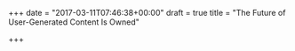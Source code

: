 +++
date = "2017-03-11T07:46:38+00:00"
draft = true
title = "The Future of User-Generated Content Is Owned"

+++
